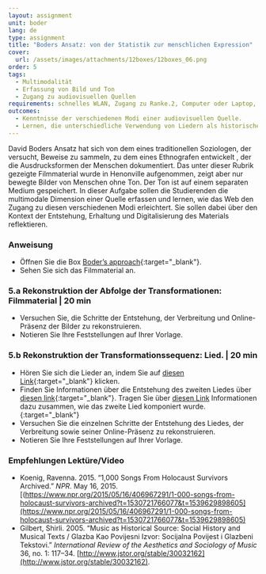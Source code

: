 ```yaml
---
layout: assignment
unit: boder
lang: de
type: assignment
title: "Boders Ansatz: von der Statistik zur menschlichen Expression"
cover:
  url: /assets/images/attachments/12boxes/12boxes_06.png
order: 5
tags: 
  - Multimodalität
  - Erfassung von Bild und Ton
  - Zugang zu audiovisuellen Quellen
requirements: schnelles WLAN, Zugang zu Ranke.2, Computer oder Laptop, Anwendung auf Computer oder Laptop zum Abspielen von Videos
outcomes:
  - Kenntnisse der verschiedenen Modi einer audiovisuellen Quelle.
  - Lernen, die unterschiedliche Verwendung von Liedern als historische Quelle und Filmmaterial zu verstehen.
---
```


David Boders Ansatz hat sich von dem eines traditionellen Soziologen, der versucht, Beweise zu sammeln, zu dem eines Ethnografen entwickelt , der die Ausdrucksformen der Menschen dokumentiert. Das unter dieser Rubrik gezeigte Filmmaterial wurde in Henonville aufgenommen, zeigt aber nur bewegte Bilder von Menschen ohne Ton. Der Ton ist auf einem separaten Medium gespeichert. In dieser Aufgabe sollen die Studierenden die multimodale Dimension einer Quelle erfassen und lernen, wie das Web den Zugang zu diesen verschiedenen Modi erleichtert. Sie sollen dabei über den Kontext der Entstehung, Erhaltung und Digitalisierung des Materials reflektieren.

<!-- more -->

<!-- briefing-student -->

### Anweisung
<!-- section-contents -->

- Öffnen Sie die Box [Boder’s approach](https://ranke2.uni.lu/klynt/de/#Intro){:target="_blank"}.
- Sehen Sie sich das Filmmaterial an.

<!-- section -->

### 5.a  Rekonstruktion der Abfolge der Transformationen: Filmmaterial | 20 min
<!-- section-contents -->

- Versuchen Sie, die Schritte der Entstehung, der Verbreitung und Online-Präsenz der Bilder zu rekonstruieren.
- Notieren Sie Ihre Feststellungen auf Ihrer Vorlage.

<!-- section -->

### 5.b  Rekonstruktion der Transformationssequenz: Lied. | 20 min
<!-- section-contents -->

- Hören Sie sich die Lieder an, indem Sie auf [diesen Link](https://centerhistorypsychology.wordpress.com/2016/09/02/dr-boder-and-the-missing-songs/){:target="_blank"} klicken.
- Finden Sie Informationen über die Entstehung des zweiten Liedes über [diesen link](){:target="_blank"}.
Tragen Sie über [diesen Link](https://www.youtube.com/watch?v=LCvwnJl7_uE&list=PLA4EC2A2CA8B51BC9&index=1) Informationen dazu zusammen, wie das zweite Lied komponiert wurde.{:target="_blank"} 
- Versuchen Sie die einzelnen Schritte der Entstehung des Liedes, der Verbreitung sowie seiner Online-Präsenz zu rekonstruieren.
- Notieren Sie Ihre Feststellungen auf Ihrer Vorlage.   

<!-- section -->

### Empfehlungen Lektüre/Video
<!-- section-contents -->

- Koenig, Ravenna. 2015. “1,000 Songs From Holocaust Survivors Archived.” *NPR*. May 16, 2015. [(https://www.npr.org/2015/05/16/406967291/1-000-songs-from-holocaust-survivors-archived?t=1530721766077&t=1539629898605](https://www.npr.org/2015/05/16/406967291/1-000-songs-from-holocaust-survivors-archived?t=1530721766077&t=1539629898605)
- Gilbert, Shirli. 2005. “Music as Historical Source: Social History and Musical Texts / Glazba Kao Povijesni Izvor: Socijalna Povijest i Glazbeni Tekstovi.” *International Review of the Aesthetics and Sociology of Music* 36, no. 1: 117–34. [http://www.jstor.org/stable/30032162](http://www.jstor.org/stable/30032162). 

<!-- briefing-teacher -->
